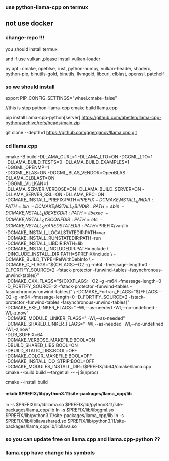 ### use python-llama-cpp on termux

## not use docker

### change-repo !!!

you should install termux

and if use vulkan ,please install vulkan-loader

by apt : cmake, opeblse, rust, python-numpy, vulkan-header, shaderc,
python-pip, binutils-gold, binutils, llvmgold, libcurl, clblast, openssl,
patchelf

### so we should install

export PIP_CONFIG_SETTINGS="wheel.cmake=false"

//this is stop python-llama-cpp cmake build llama.cpp

pip install llama-cpp-python\[server] 
<https://github.com/abetlen/llama-cpp-python/archive/refs/heads/main.zip>

git clone --depth=1 <https://github.com/ggerganov/llama.cpp.git>

### cd llama.cpp
cmake -B build -DLLAMA_CURL=1 -DLLAMA_LTO=ON -DGGML_LTO=1 \
-DLLAMA_BUILD_TESTS=0 -DLLAMA_BUILD_EXAMPLES=1 \
-DGGML_OPENMP=1 \
-DGGML_BLAS=ON -DGGML_BLAS_VENDOR=OpenBLAS -DLLAMA_CLBLAST=ON \
-DGGML_VULKAN=1 \
-DLLAMA_SERVER_VERBOSE=ON -DLLAMA_BUILD_SERVER=ON -DLLAMA_SERVER_SSL=ON -DLLAMA_RPC=ON \
-DCMAKE_INSTALL_PREFIX:PATH=$PREFIX         -DCMAKE_INSTALL_BINDIR:PATH=bin \
        -DCMAKE_INSTALL_SBINDIR:PATH=sbin \
        -DCMAKE_INSTALL_LIBEXECDIR:PATH=libexec \
        -DCMAKE_INSTALL_SYSCONFDIR:PATH=etc \
 -DCMAKE_INSTALL_SHAREDSTATEDIR:PATH=$PREFIX/var/lib \
        -DCMAKE_INSTALL_LOCALSTATEDIR:PATH=var \
        -DCMAKE_INSTALL_RUNSTATEDIR:PATH=run \
        -DCMAKE_INSTALL_LIBDIR:PATH=lib \
        -DCMAKE_INSTALL_INCLUDEDIR:PATH=include \        
        -DINCLUDE_INSTALL_DIR:PATH=$PREFIX/include \
        -DCMAKE_BUILD_TYPE=RelWithDebInfo \
        -DCMAKE_C_FLAGS="${CFLAGS:--O2 -g -m64 -fmessage-length=0 -D_FORTIFY_SOURCE=2 -fstack-protector -funwind-tables -fasynchronous-unwind-tables}" \
        -DCMAKE_CXX_FLAGS="${CXXFLAGS:--O2 -g -m64 -fmessage-length=0 -D_FORTIFY_SOURCE=2 -fstack-protector -funwind-tables -fasynchronous-unwind-tables}" \
        -DCMAKE_Fortran_FLAGS="${FFLAGS:--O2 -g -m64 -fmessage-length=0 -D_FORTIFY_SOURCE=2 -fstack-protector -funwind-tables -fasynchronous-unwind-tables}" \
        -DCMAKE_EXE_LINKER_FLAGS=" -Wl,--as-needed -Wl,--no-undefined -Wl,-z,now" \
        -DCMAKE_MODULE_LINKER_FLAGS=" -Wl,--as-needed" \
        -DCMAKE_SHARED_LINKER_FLAGS=" -Wl,--as-needed -Wl,--no-undefined -Wl,-z,now" \
        -DLIB_SUFFIX=64 \
-DCMAKE_VERBOSE_MAKEFILE:BOOL=ON \
        -DBUILD_SHARED_LIBS:BOOL=ON \
        -DBUILD_STATIC_LIBS:BOOL=OFF \
        -DCMAKE_COLOR_MAKEFILE:BOOL=OFF \
        -DCMAKE_INSTALL_DO_STRIP:BOOL=OFF \
      -DCMAKE_MODULES_INSTALL_DIR=/$PREFIX/lib64/cmake/llama.cpp
cmake --build build --target all -- -j $(nproc) 

cmake --install build

#### mkdir $PREFIX/lib/python3.11/site-packages/llama_cpp/lib

ln -s $PREFIX/lib/libllama.so
$PREFIX/lib/python3.11/site-packages/llama_cpp/lib ln -s $PREFIX/lib/libggml.so
$PREFIX/lib/python3.11/site-packages/llama_cpp/lib ln -s
$PREFIX/lib/libllavashared.so
$PREFIX/lib/python3.11/site-packages/llama_cpp/lib/libllava.so

### so you can update free on llama.cpp and llama.cpp-python ??

### llama.cpp have change his symbols

